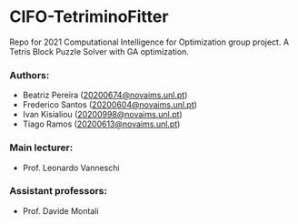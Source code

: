 # CIFO-TetriminoFitter
Repo for 2021 Computational Intelligence for Optimization group project. 
A Tetris Block Puzzle Solver with GA optimization.

### Authors:
- Beatriz Pereira (20200674@novaims.unl.pt)
- Frederico Santos (20200604@novaims.unl.pt)
- Ivan Kisialiou (20200998@novaims.unl.pt)
- Tiago Ramos (20200613@novaims.unl.pt)



### Main lecturer:
- Prof. Leonardo Vanneschi
### Assistant professors:
- Prof. Davide Montali
